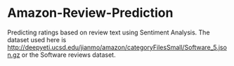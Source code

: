 # Amazon-Review-Prediction
Predicting ratings based on review text using Sentiment Analysis.
The dataset used here is http://deepyeti.ucsd.edu/jianmo/amazon/categoryFilesSmall/Software_5.json.gz or the Software reviews dataset.
